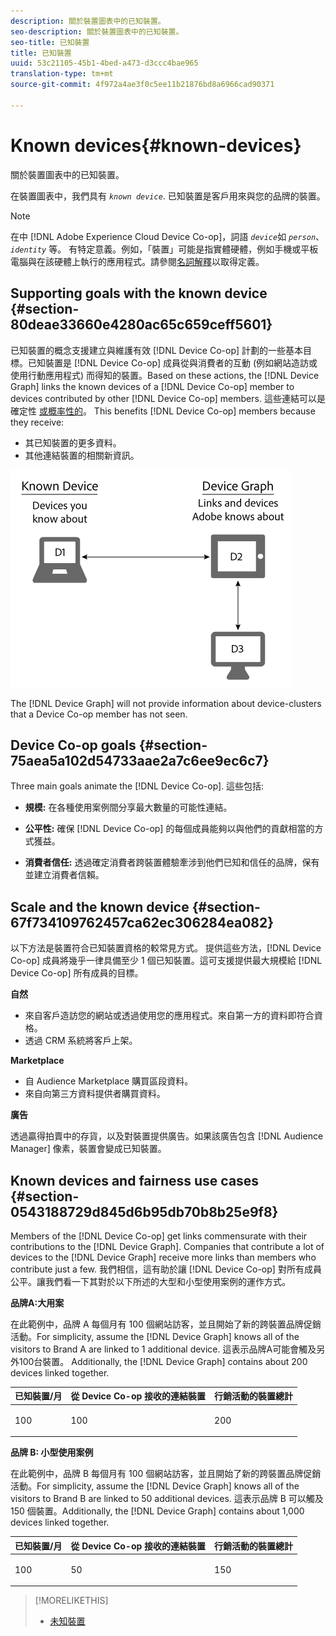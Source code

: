 ```yaml
---
description: 關於裝置圖表中的已知裝置。
seo-description: 關於裝置圖表中的已知裝置。
seo-title: 已知裝置
title: 已知裝置
uuid: 53c21105-45b1-4bed-a473-d3ccc4bae965
translation-type: tm+mt
source-git-commit: 4f972a4ae3f0c5ee11b21876bd8a6966cad90371

---
```



# Known devices{#known-devices}

關於裝置圖表中的已知裝置。

在裝置圖表中，我們具有 *`known device`*. 已知裝置是客戶用來與您的品牌的裝置。

>[!NOTE]
>
>在中 [!DNL Adobe Experience Cloud Device Co-op]，詞語 *`device`*&#x200B;如 *`person`*、 *`identity`* 等。 有特定意義。例如，「裝置」可能是指實體硬體，例如手機或平板電腦與在該硬體上執行的應用程式。請參閱[名詞解釋](../glossary.md#glossgroup-0f47d7fbd76c4759801f565f341a386c)以取得定義。

## Supporting goals with the known device {#section-80deae33660e4280ac65c659ceff5601}

已知裝置的概念支援建立與維護有效 [!DNL Device Co-op] 計劃的一些基本目標。已知裝置是 [!DNL Device Co-op] 成員從與消費者的互動 (例如網站造訪或使用行動應用程式) 而得知的裝置。Based on these actions, the [!DNL Device Graph] links the known devices of a [!DNL Device Co-op] member to devices contributed by other [!DNL Device Co-op] members. 這些連結可以是確定性 [或概率性的](../processes/links.md#concept-58bb7ab25f904f5f98d645e35205c931)。 This benefits [!DNL Device Co-op] members because they receive:

* 其已知裝置的更多資料。
* 其他連結裝置的相關新資訊。

![](assets/known-device.png)

The [!DNL Device Graph] will not provide information about device-clusters that a Device Co-op member has not seen.

## Device Co-op goals {#section-75aea5a102d54733aae2a7c6ee9ec6c7}

Three main goals animate the [!DNL Device Co-op]. 這些包括:

* **規模:** 在各種使用案例間分享最大數量的可能性連結。
* **公平性:** 確保 [!DNL Device Co-op] 的每個成員能夠以與他們的貢獻相當的方式獲益。

* **消費者信任:** 透過確定消費者跨裝置體驗牽涉到他們已知和信任的品牌，保有並建立消費者信賴。

## Scale and the known device {#section-67f734109762457ca62ec306284ea082}

以下方法是裝置符合已知裝置資格的較常見方式。 提供這些方法，[!DNL Device Co-op] 成員將幾乎一律具備至少 1 個已知裝置。這可支援提供最大規模給 [!DNL Device Co-op] 所有成員的目標。

**自然**

* 來自客戶造訪您的網站或透過使用您的應用程式。來自第一方的資料即符合資格。
* 透過 CRM 系統將客戶上架。

**Marketplace**

* 自 Audience Marketplace 購買區段資料。
* 來自向第三方資料提供者購買資料。

**廣告**

透過贏得拍賣中的存貨，以及對裝置提供廣告。如果該廣告包含 [!DNL Audience Manager] 像素，裝置會變成已知裝置。

## Known devices and fairness use cases {#section-0543188729d845d6b95db70b8b25e9f8}

Members of the [!DNL Device Co-op] get links commensurate with their contributions to the [!DNL Device Graph]. Companies that contribute a lot of devices to the [!DNL Device Graph] receive more links than members who contribute just a few. 我們相信，這有助於讓 [!DNL Device Co-op] 對所有成員公平。讓我們看一下其對於以下所述的大型和小型使用案例的運作方式。

**品牌A:大用案**

在此範例中，品牌 A 每個月有 100 個網站訪客，並且開始了新的跨裝置品牌促銷活動。For simplicity, assume the [!DNL Device Graph] knows all of the visitors to Brand A are linked to 1 additional device. 這表示品牌A可能會觸及另外100台裝置。 Additionally, the [!DNL Device Graph] contains about 200 devices linked together.

<table id="table_78C38DC522F94BC38C1DB73740C058AC"> 
 <thead> 
  <tr> 
   <th colname="col1" class="entry"> 已知裝置/月 </th> 
   <th colname="col2" class="entry"> 從 Device Co-op 接收的連結裝置 </th> 
   <th colname="col3" class="entry"> 行銷活動的裝置總計 </th> 
  </tr>
 </thead>
 <tbody> 
  <tr> 
   <td colname="col1"> <p>100 </p> </td> 
   <td colname="col2"> <p>100 </p> </td> 
   <td colname="col3"> <p>200 </p> </td> 
  </tr> 
 </tbody> 
</table>

**品牌 B: 小型使用案例**

在此範例中，品牌 B 每個月有 100 個網站訪客，並且開始了新的跨裝置品牌促銷活動。For simplicity, assume the [!DNL Device Graph] knows all of the visitors to Brand B are linked to 50 additional devices. 這表示品牌 B 可以觸及 150 個裝置。Additionally, the [!DNL Device Graph] contains about 1,000 devices linked together.

<table id="table_A6C9CCF9C6564A89BA7060E075A8E73C"> 
 <thead> 
  <tr> 
   <th colname="col1" class="entry"> 已知裝置/月 </th> 
   <th colname="col2" class="entry"> 從 Device Co-op 接收的連結裝置 </th> 
   <th colname="col3" class="entry"> 行銷活動的裝置總計 </th> 
  </tr>
 </thead>
 <tbody> 
  <tr> 
   <td colname="col1"> <p>100 </p> </td> 
   <td colname="col2"> <p>50 </p> </td> 
   <td colname="col3"> <p>150 </p> </td> 
  </tr> 
 </tbody> 
</table>

>[!MORELIKETHIS]
>
>* [未知裝置](../processes/unknown-device.md#concept-95090d341cdc4c22ba4319d79d8f6e40)

